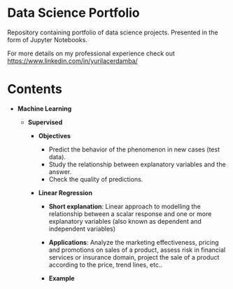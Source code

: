 # Data Science Portfolio

Repository containing portfolio of data science projects. Presented in the form of Jupyter Notebooks.

For more details on my professional experience check out https://www.linkedin.com/in/yurilacerdamba/

# Contents

* **Machine Learning**

  * **Supervised**
    * **Objectives**
      * Predict the behavior of the phenomenon in new cases (test data).
      * Study the relationship between explanatory variables and the answer.
      * Check the quality of predictions.

    * **Linear Regression**
  
      * **Short explanation**: Linear approach to modelling the relationship between a scalar response and one or more explanatory variables (also known as dependent and independent   variables)
    
      * **Applications**: Analyze the marketing effectiveness, pricing and promotions on sales of a product, assess risk in financial services or insurance domain, project the sale of a product according to the price, trend lines, etc..
    
      * **Example**
   
  
   
